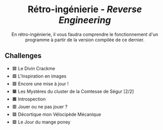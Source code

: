 <div align="center">
  <h1>Rétro-ingénierie - <i>Reverse Engineering</i></h1>
  <p>
    En rétro-ingénierie, il vous faudra comprendre le fonctionnement d'un programme à partir de la version compilée de ce dernier.
  </p>
</div>

## Challenges
- 🟦 Le Divin Crackme
- 🟩 L'Inspiration en images
- 🟩 Encore une mise à jour !
- 🟧 Les Mystères du cluster de la Comtesse de Ségur [2/2]
- 🟧 Introspection
- 🟥 Jouer ou ne pas jouer ?
- 🟪 Décortique mon Vélocipède Mécanique
- 🟪 Le Jour du mange poney
